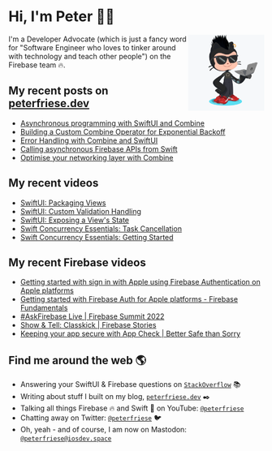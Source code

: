 # Hi, I'm Peter 👋🏼
<img align="right" width="150" height="150" src="https://github.com/peterfriese/peterfriese/blob/master/octopeter/peterfriese-octocat-with-computer.png?raw=true">

I'm a Developer Advocate (which is just a fancy word for "Software Engineer who loves to tinker around with technology and teach other people") on the Firebase team 🔥.

## My recent posts on [peterfriese.dev](https://peterfriese.dev/)
<!-- BLOG-POST-LIST:START -->
- [Asynchronous programming with SwiftUI and Combine](https://peterfriese.dev/posts/combine-vs-async)
- [Building a Custom Combine Operator for Exponential Backoff](https://peterfriese.dev/posts/swiftui-combine-custom-operators)
- [Error Handling with Combine and SwiftUI](https://peterfriese.dev/posts/swiftui-combine-networking-errorhandling)
- [Calling asynchronous Firebase APIs from Swift](https://peterfriese.dev/posts/firebase-async-calls-swift)
- [Optimise your networking layer with Combine](https://peterfriese.dev/posts/swiftui-combine-networking-efficient)
<!-- BLOG-POST-LIST:END -->

## My recent videos
<!-- YOUTUBE-ALL:START -->
- [SwiftUI: Packaging Views](https://www.youtube.com/watch?v=RuFCNEf4P7E)
- [SwiftUI: Custom Validation Handling](https://www.youtube.com/watch?v=kl7LgoBuphM)
- [SwiftUI: Exposing a View&#39;s State](https://www.youtube.com/watch?v=eYrirXFLuZ8)
- [Swift Concurrency Essentials: Task Cancellation](https://www.youtube.com/watch?v=KdHd4rwK_oc)
- [Swift Concurrency Essentials: Getting Started](https://www.youtube.com/watch?v=pvtWLmSRimk)
<!-- YOUTUBE-ALL:END -->

## My recent Firebase videos
<!-- YOUTUBE-FIREBASE:START -->
- [Getting started with sign in with Apple using Firebase Authentication on Apple platforms](https://www.youtube.com/watch?v=HyiNbqLOCQ8)
- [Getting started with Firebase Auth for Apple platforms - Firebase Fundamentals](https://www.youtube.com/watch?v=q-9lx7aSWcc)
- [#AskFirebase Live | Firebase Summit 2022](https://www.youtube.com/watch?v=m_YZoCjZtTI)
- [Show &amp; Tell: Classkick | Firebase Stories](https://www.youtube.com/watch?v=VZxTAnFb7dU)
- [Keeping your app secure with App Check | Better Safe than Sorry](https://www.youtube.com/watch?v=TzLON3oVGE0)
<!-- YOUTUBE-FIREBASE:END -->


## Find me around the web 🌎

- Answering your SwiftUI & Firebase questions on [`StackOverflow`](https://stackoverflow.com/users/281221/peter-friese) 📚
- Writing about stuff I built on my blog, [`peterfriese.dev`](https://peterfriese.dev/) ✒️
- Talking all things Firebase 🔥 and Swift 🍏 on YouTube: [`@peterfriese`](https://www.youtube.com/@peterfriese)
- Chatting away on Twitter: [`@peterfriese`](https://twitter.com/peterfriese) 🐦
- Oh, yeah - and of course, I am now on Mastodon: <a rel="nofollow me" href="https://iosdev.space/@peterfriese">`@peterfriese@iosdev.space`</a>

